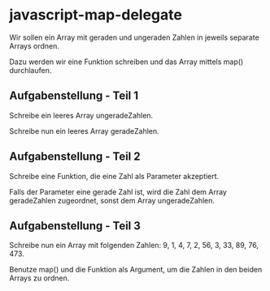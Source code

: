 # javascript-map-delegate

Wir sollen ein Array mit geraden und ungeraden Zahlen in jeweils separate Arrays ordnen.

Dazu werden wir eine Funktion schreiben und das Array mittels map() durchlaufen.

## Aufgabenstellung - Teil 1
Schreibe ein leeres Array ungeradeZahlen.

Schreibe nun ein leeres Array geradeZahlen.

## Aufgabenstellung - Teil 2
Schreibe eine Funktion, die eine Zahl als Parameter akzeptiert.

Falls der Parameter eine gerade Zahl ist, wird die Zahl dem Array geradeZahlen zugeordnet, sonst dem Array ungeradeZahlen.

## Aufgabenstellung - Teil 3
Schreibe nun ein Array mit folgenden Zahlen: 9, 1, 4, 7, 2, 56, 3, 33, 89, 76, 473.

Benutze map() und die Funktion als Argument, um die Zahlen in den beiden Arrays zu ordnen.
